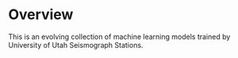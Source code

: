 # Overview

This is an evolving collection of machine learning models trained by University of Utah Seismograph Stations.
